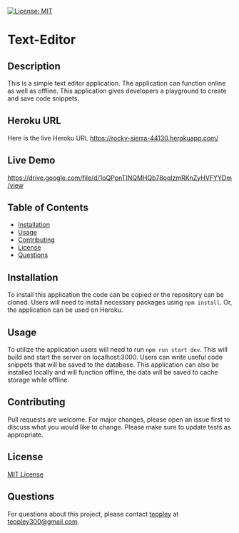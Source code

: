 [![License: MIT](https://img.shields.io/badge/License-MIT-yellow.svg)](https://opensource.org/licenses/MIT)
# Text-Editor

## Description

This is a simple text editor application. The application can function online as well as offline. This application gives developers a playground to create and save code snippets.

## Heroku URL
Here is the live Heroku URL https://rocky-sierra-44130.herokuapp.com/

## Live Demo
https://drive.google.com/file/d/1oQPpnTINQMHQb78oqIzmRKnZyHVFYYDm/view

## Table of Contents

- [Installation](#installation)
- [Usage](#usage)
- [Contributing](#contributing)
- [License](#license)
- [Questions](#questions)

## Installation

To install this application the code can be copied or the repository can be cloned. Users will need to install necessary packages using `npm install`. Or, the application can be used on Heroku.

## Usage

To utilize the application users will need to run `npm run start dev`. This will build and start the server on localhost:3000. Users can write useful code snippets that will be saved to the database. This application can also be installed locally and will function offline, the data will be saved to cache storage while offline.  

## Contributing

Pull requests are welcome. For major changes, please open an issue first to discuss what you would like to change. Please make sure to update tests as appropriate.

## License

[MIT License](https://opensource.org/licenses/MIT)

## Questions

For questions about this project, please contact [teppley](https://github.com/teppley) at teppley300@gmail.com.

